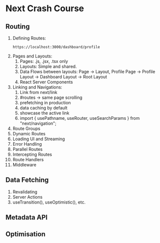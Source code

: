 # Next Crash Course

## Routing

1. Defining Routes:
   ```
   https://localhost:3000/dashboard/profile
   ```
2. Pages and Layouts:
   1. Pages: .js, .jsx, .tsx only
   2. Layouts: Simple and shared.
   3. Data Flows between layouts: Page -> Layout, Profile Page -> Profile Layout -> Dashboard Layout -> Root Layout
   4. React Server Components
3. Linking and Navigations:
   1. Link from next/link
   2. #routes -> same page scrolling
   3. prefetching in production
   4. data caching by default
   5. showcase the active link
   6. import { usePathname, useRouter, useSearchParams } from "next/navigation";
4. Route Groups
5. Dynamic Routes
6. Loading UI and Streaming
7. Error Handling
8. Parallel Routes
9. Intercepting Routes
10. Route Handlers
11. Middleware

## Data Fetching

1. Revalidating
2. Server Actions
3. useTransition(), useOptimistic(), etc.

## Metadata API

## Optimisation
